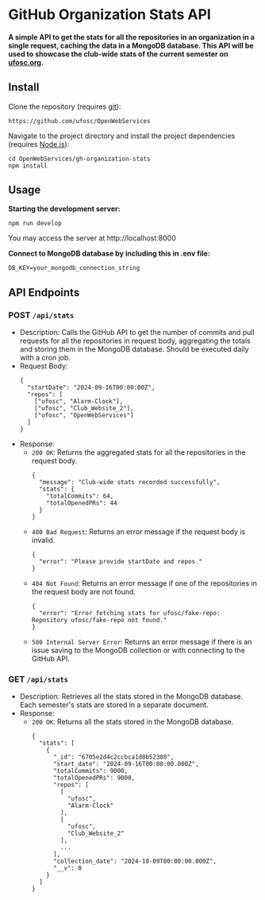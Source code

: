 # GitHub Organization Stats API
#### A simple API to get the stats for all the repositories in an organization in a single request, caching the data in a MongoDB database. This API will be used to showcase the club-wide stats of the current semester on [ufosc.org](https://ufosc.org).

## Install
Clone the repository (requires [git](https://git-scm.com/)):
```
https://github.com/ufosc/OpenWebServices
```

Navigate to the project directory and install the project dependencies (requires [Node.js](https://nodejs.org/en)):
```
cd OpenWebServices/gh-organization-stats
npm install
```
## Usage
<b>Starting the development server:</b>
```
npm run develop
```
You may access the server at http://localhost:8000

<b>Connect to MongoDB database by including this in .env file:</b>
```
DB_KEY=your_mongodb_connection_string
```

## API Endpoints
### POST ```/api/stats```
- Description: Calls the GitHub API to get the number of commits and pull requests for all the repositories in request body, aggregating the totals and storing them in the MongoDB database. Should be executed daily with a cron job.
- Request Body:
    ```
    {
      "startDate": "2024-09-16T00:00:00Z",
      "repos": [
        ["ufosc", "Alarm-Clock"],
        ["ufosc", "Club_Website_2"],
        ["ufosc", "OpenWebServices"]
      ]
    }
    ```
- Response:
  * ```200 OK```: Returns the aggregated stats for all the repositories in the request body.
      ```
      {
        "message": "Club-wide stats recorded successfully",
        "stats": {
          "totalCommits": 64,
          "totalOpenedPRs": 44
        }
      }
      ```
  * ```400 Bad Request```: Returns an error message if the request body is invalid.
      ```
      {
        "error": "Please provide startDate and repos."
      }
      ```
  * ```404 Not Found```: Returns an error message if one of the repositories in the request body are not found.
      ```
      {
        "error": "Error fetching stats for ufosc/fake-repo: Repository ufosc/fake-repo not found."
      }
      ```
  * ```500 Internal Server Error```: Returns an error message if there is an issue saving to the MongoDB collection or with connecting to the GitHub API.

### GET ```/api/stats```
- Description: Retrieves all the stats stored in the MongoDB database. Each semester's stats are stored in a separate document.
- Response:
  * ```200 OK```: Returns all the stats stored in the MongoDB database.
      ```
      {
        "stats": [
          {
            "_id": "6705e2d4c2ccbca1d8b52380",
            "start_date": "2024-09-16T00:00:00.000Z",
            "totalCommits": 9000,
            "totalOpenedPRs": 9000,
            "repos": [
              [
                "ufosc",
                "Alarm-Clock"
              ],
              [
                "ufosc",
                "Club_Website_2"
              ],
              ...
            ],
            "collection_date": "2024-10-09T00:00:00.000Z",
            "__v": 0
          }
        ]
      }
      ```
